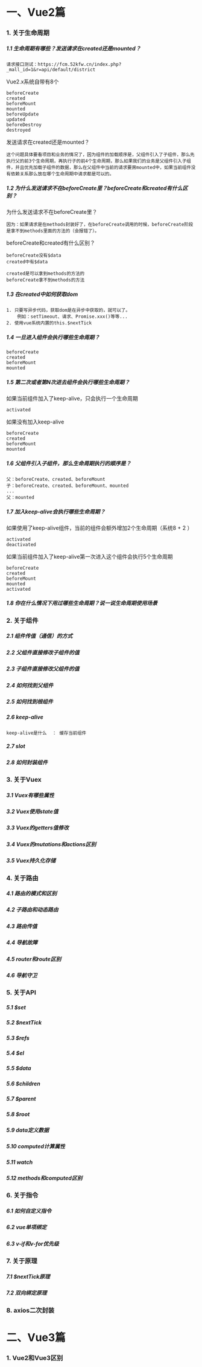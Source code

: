 # 一、Vue2篇

### 1. 关于生命周期

##### 	1.1 生命周期有哪些？发送请求在created还是mounted？

```
请求接口测试：https://fcm.52kfw.cn/index.php?_mall_id=1&r=api/default/district
```

Vue2.x系统自带有8个

```
beforeCreate
created
beforeMount
mounted
beforeUpdate
updated
beforeDestroy
destroyed
```

发送请求在created还是mounted？

```
这个问题具体要看项目和业务的情况了，因为组件的加载顺序是，父组件引入了子组件，那么先执行父的前3个生命周期，再执行子的前4个生命周期，那么如果我们的业务是父组件引入子组件，并且优先加载子组件的数据，那么在父组件中当前的请求要房mounted中，如果当前组件没有依赖关系那么放在哪个生命周期中请求都是可以的。
```

##### 	1.2 为什么发送请求不在beforeCreate里？beforeCreate和created有什么区别？

为什么发送请求不在beforeCreate里？

```
因为：如果请求是在methods封装好了，在beforeCreate调用的时候，beforeCreate阶段是拿不到methods里面的方法的（会报错了）。
```

beforeCreate和created有什么区别？

```
beforeCreate没有$data
created中有$data

created是可以拿到methods的方法的
beforeCreate拿不到methods的方法
```

##### 	1.3 在created中如何获取dom

```
1. 只要写异步代码，获取dom是在异步中获取的，就可以了。
	例如：setTimeout、请求、Promise.xxx()等等...
2. 使用vue系统内置的this.$nextTick
```

##### 	1.4 一旦进入组件会执行哪些生命周期？

```
beforeCreate
created
beforeMount
mounted
```

##### 	1.5 第二次或者第N次进去组件会执行哪些生命周期？

如果当前组件加入了keep-alive，只会执行一个生命周期

```
activated
```

如果没有加入keep-alive

```
beforeCreate
created
beforeMount
mounted
```

##### 	1.6 父组件引入子组件，那么生命周期执行的顺序是？

```
父：beforeCreate、created、beforeMount
子：beforeCreate、created、beforeMount、mounted
...
父：mounted
```

##### 	1.7 加入keep-alive会执行哪些生命周期？

如果使用了keep-alive组件，当前的组件会额外增加2个生命周期（系统8 + 2 ）

```
activated
deactivated
```

如果当前组件加入了keep-alive第一次进入这个组件会执行5个生命周期

```
beforeCreate
created
beforeMount
mounted
activated
```

##### 1.8 你在什么情况下用过哪些生命周期？说一说生命周期使用场景

### 2. 关于组件

##### 	2.1 组件传值（通信）的方式

##### 	2.2 父组件直接修改子组件的值

##### 	2.3 子组件直接修改父组件的值

##### 	2.4 如何找到父组件

##### 	2.5 如何找到根组件

##### 	2.6 keep-alive

```
keep-alive是什么  ： 缓存当前组件
```

##### 	2.7 slot

##### 	2.8 如何封装组件

### 3. 关于Vuex

##### 	3.1 Vuex有哪些属性

##### 	3.2 Vuex使用state值

##### 	3.3 Vuex的getters值修改

##### 	3.4 Vuex的mutations和actions区别

##### 	3.5 Vuex持久化存储

### 4. 关于路由

##### 	4.1 路由的模式和区别

##### 	4.2 子路由和动态路由

##### 	4.3 路由传值

##### 	4.4 导航故障

##### 	4.5 $router和$route区别

##### 	4.6 导航守卫

### 5. 关于API

##### 	5.1 $set

##### 	5.2 $nextTick

##### 	5.3 $refs

##### 	5.4 $el

##### 	5.5 $data

##### 	5.6 $children

##### 	5.7 $parent

##### 	5.8 $root

##### 	5.9 data定义数据

##### 	5.10 computed计算属性

##### 	5.11 watch

##### 	5.12 methods和computed区别

### 6. 关于指令

##### 	6.1 如何自定义指令

##### 	6.2 vue单项绑定

##### 	6.3 v-if和v-for优先级

### 7. 关于原理

##### 	7.1 $nextTick原理

##### 	7.2 双向绑定原理

### 8. axios二次封装

# 二、Vue3篇

### 1. Vue2和Vue3区别

